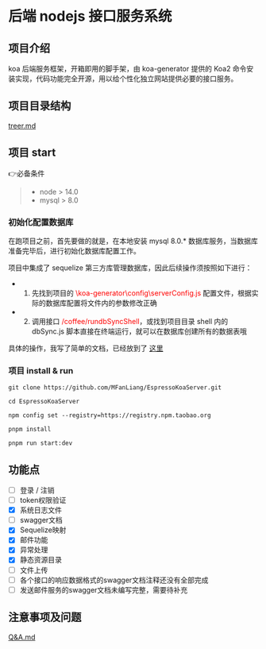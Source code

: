 # 后端 nodejs 接口服务系统

## 项目介绍

koa 后端服务框架，开箱即用的脚手架，由 koa-generator 提供的 Koa2 命令安装实现，代码功能完全开源，用以给个性化独立网站提供必要的接口服务。

## 项目目录结构

[treer.md](./markdown/treer.md)

## 项目 start

:point_right:必备条件

> - node > 14.0
> - mysql > 8.0

### 初始化配置数据库

在跑项目之前，首先要做的就是，在本地安装 mysql 8.0.* 数据库服务，当数据库准备完毕后，进行初始化数据库配置工作。

项目中集成了 sequelize 第三方库管理数据库，因此后续操作须按照如下进行：

- 1. 先找到项目的 <font color='red'>\koa-generator\config\serverConfig.js </font> 配置文件，根据实际的数据库配置将文件内的参数修改正确

- 2. 调用接口 <font color="red">/coffee/rundbSyncShell</font>，或找到项目目录 shell 内的 dbSync.js 脚本直接在终端运行，就可以在数据库创建所有的数据表哦

具体的操作，我写了简单的文档，已经放到了 [这里](./markdown/Sequelize.md)

### 项目 install & run

```shell{.line-numbers}
git clone https://github.com/MFanLiang/EspressoKoaServer.git

cd EspressoKoaServer

npm config set --registry=https://registry.npm.taobao.org

pnpm install

pnpm run start:dev
```

## 功能点

- [ ] 登录 / 注销
- [ ] token权限验证
- [x] 系统日志文件
- [ ] swagger文档
- [x] Sequelize映射
- [x] 邮件功能
- [x] 异常处理
- [x] 静态资源目录
- [ ] 文件上传
- [ ] 各个接口的响应数据格式的swagger文档注释还没有全部完成
- [ ] 发送邮件服务的swagger文档未编写完整，需要待补充

## 注意事项及问题

[Q&A.md](./markdown/Q&A.md)
